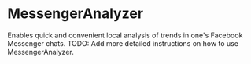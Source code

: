 # MessengerAnalyzer
Enables quick and convenient local analysis of trends in one's Facebook Messenger chats.
TODO: Add more detailed instructions on how to use MessengerAnalyzer.
